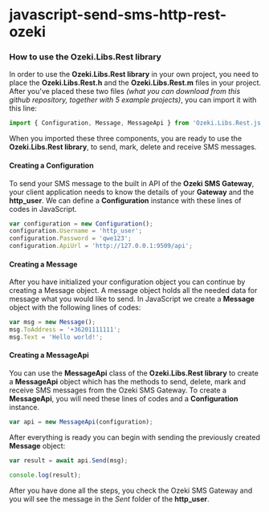 # javascript-send-sms-http-rest-ozeki


### How to use the Ozeki.Libs.Rest library

In order to use the __Ozeki.Libs.Rest library__ in your own project, you need to place the __Ozeki.Libs.Rest.h__ and the __Ozeki.Libs.Rest.m__ files in your project.
After you've placed these two files _(what you can download from this github repository, together with 5 example projects)_, you can import it with this line:

```javascript
import { Configuration, Message, MessageApi } from 'Ozeki.Libs.Rest.js';
```
When you imported these three components, you are ready to use the __Ozeki.Libs.Rest library__, to send, mark, delete and receive SMS messages.

#### Creating a Configuration

To send your SMS message to the built in API of the __Ozeki SMS Gateway__, your client application needs to know the details of your __Gateway__ and the __http_user__.
We can define a __Configuration__ instance with these lines of codes in JavaScript.

```javascript
var configuration = new Configuration();
configuration.Username = 'http_user';
configuration.Password = 'qwe123';
configuration.ApiUrl = 'http://127.0.0.1:9509/api';
```

#### Creating a Message

After you have initialized your configuration object you can continue by creating a Message object.
A message object holds all the needed data for message what you would like to send.
In JavaScript we create a __Message__ object with the following lines of codes:

```javascript
var msg = new Message();
msg.ToAddress = '+36201111111';
msg.Text = 'Hello world!';
```

#### Creating a MessageApi

You can use the __MessageApi__ class of the __Ozeki.Libs.Rest library__ to create a __MessageApi__ object which has the methods to send, delete, mark and receive SMS messages from the Ozeki SMS Gateway.
To create a __MessageApi__, you will need these lines of codes and a __Configuration__ instance.

```javascript
var api = new MessageApi(configuration);
```

After everything is ready you can begin with sending the previously created __Message__ object:

```javascript
var result = await api.Send(msg);

console.log(result);
```

After you have done all the steps, you check the Ozeki SMS Gateway and you will see the message in the _Sent_ folder of the __http_user__.
